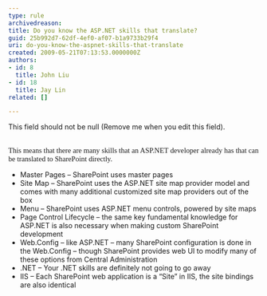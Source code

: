 ```yaml
---
type: rule
archivedreason: 
title: Do you know the ASP.NET skills that translate?
guid: 25b992d7-62df-4ef0-af07-b1a9733b29f4
uri: do-you-know-the-aspnet-skills-that-translate
created: 2009-05-21T07:13:53.0000000Z
authors:
- id: 8
  title: John Liu
- id: 18
  title: Jay Lin
related: []

---
```



This field should not be null (Remove me when you edit this field).
<br><excerpt class='endintro'></excerpt><br>
<p><span style="font-family&#58;'calibri','sans-serif';font-size&#58;11pt;" lang="EN-AU">This means that there are many skills that an ASP.NET developer already has that can be translated to SharePoint directly.</span></p>
<ul>
<li>Master Pages – SharePoint uses master pages</li>
<li>Site Map – SharePoint uses the ASP.NET site map provider model and comes with many additional customized site map providers out of the box<br></li>
<li>Menu – SharePoint uses ASP.NET menu controls, powered by site maps<br></li>
<li>Page Control Lifecycle – the same key fundamental knowledge for ASP.NET is also necessary when making custom SharePoint development<br></li>
<li>Web.Config – like ASP.NET – many SharePoint configuration is done in the Web.Config – though SharePoint provides web UI to modify many of these options from Central Administration<br></li>
<li>.NET – Your .NET skills are definitely not going to go away<br></li>
<li>IIS – Each SharePoint web application is a “Site” in IIS, the site bindings are also identical<br></li></ul>


